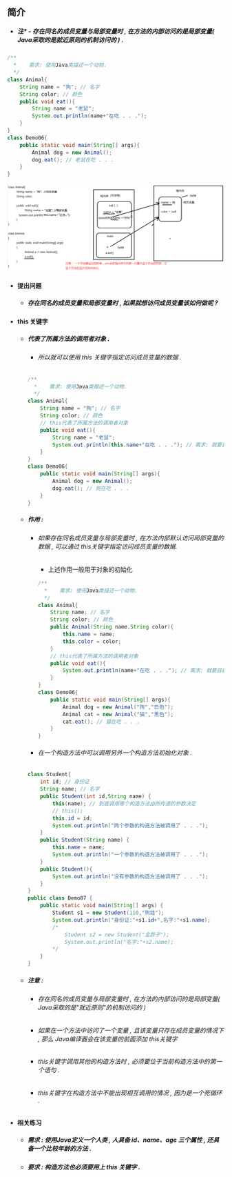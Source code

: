 ## 简介

* ##### 注\* - 存在同名的成员变量与局部变量时 , 在方法的内部访问的是局部变量\( Java采取的是就近原则的机制访问的 \) .

```java
/**
  *    需求: 使用Java类描述一个动物.
  */
class Animal{
    String name = "狗"; // 名字
    String color; // 颜色
    public void eat(){
        String name = "老鼠";
        System.out.println(name+"在吃 . . .");
    }
}
class Demo06{
    public static void main(String[] args){
        Animal dog = new Animal();
        dog.eat(); // 老鼠在吃 . . .
    }
}
```

![](/assets/存在同名的成员变量与局部变量的内存图.png)

* #### 提出问题

  * ##### 存在同名的成员变量和局部变量时 , 如果就想访问成员变量该如何做呢 ?
* #### this 关键字

  * ##### 代表了所属方法的调用者对象 .

    * ###### 所以就可以使用 this 关键字指定访问成员变量的数据 .

    ```java
    /**
      *    需求: 使用Java类描述一个动物.
      */
    class Animal{
        String name = "狗"; // 名字
        String color; // 颜色
        // this代表了所属方法的调用者对象
        public void eat(){
            String name = "老鼠";
            System.out.println(this.name+"在吃 . . ."); // 需求: 就要目前的name是成员变量的name
        }
    }
    class Demo06{
        public static void main(String[] args){
            Animal dog = new Animal();
            dog.eat(); // 狗在吃 . . .
        }
    }
    ```
  * ##### 作用 :

    * ###### 如果存在同名成员变量与局部变量时 , 在方法内部默认访问局部变量的数据 , 可以通过 this关键字指定访问成员变量的数据.

      * 上述作用一般用于对象的初始化

      ```java
      /**
        *    需求: 使用Java类描述一个动物.
        */
      class Animal{
          String name; // 名字
          String color; // 颜色
          public Animal(String name,String color){
              this.name = name;
              this.color = color;
          }
          // this代表了所属方法的调用者对象
          public void eat(){
              System.out.println(name+"在吃 . . ."); // 需求: 就要目前的name是成员变量的name
          }
      }
      class Demo06{
          public static void main(String[] args){
              Animal dog = new Animal("狗","白色");
              Animal cat = new Animal("猫","黑色");
              cat.eat(); // 猫在吃 . . .
          }
      }
      ```
    * ###### 在一个构造方法中可以调用另外一个构造方法初始化对象 .

    ```java
    class Student{
        int id; // 身份证
        String name; // 名字
        public Student(int id,String name) {
            this(name); // 到底调用哪个构造方法由所传递的参数决定
            // this();
            this.id = id;
            System.out.println("两个参数的构造方法被调用了 . . .");
        }
        public Student(String name) {
            this.name = name;
            System.out.println("一个参数的构造方法被调用了 . . .");
        }
        public Student(){
            System.out.println("没有参数的构造方法被调用了 . . .");
        }
    }
    public class Demo07 {
        public static void main(String[] args) {
            Student s1 = new Student(110,"狗娃");
            System.out.println("身份证:"+s1.id+",名字:"+s1.name);
            /*
                Student s2 = new Student("金胖子");
                System.out.println("名字:"+s2.name);
            */
        }
    }
    ```
  * ##### 注意 :

    * ###### 存在同名的成员变量与局部变量时 , 在方法的内部访问的是局部变量\( Java采取的是"就近原则"的机制访问的 \)
    * ###### 如果在一个方法中访问了一个变量 , 且该变量只存在成员变量的情况下 , 那么 Java编译器会在该变量的前面添加 this关键字
    * ###### this关键字调用其他的构造方法时 , 必须要位于当前构造方法中的第一个语句 .
    * ###### this关键字在构造方法中不能出现相互调用的情况 , 因为是一个死循环 .
* #### 相关练习

  * ##### 需求 : 使用Java定义一个人类 , 人具备 id、name、age 三个属性 , 还具备一个比较年龄的方法 .
  * ##### 要求 : 构造方法也必须要用上 this 关键字 .

  ```java

  ```



